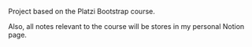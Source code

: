 Project based on the Platzi Bootstrap course.

Also, all notes relevant to the course will be stores in my personal Notion page.